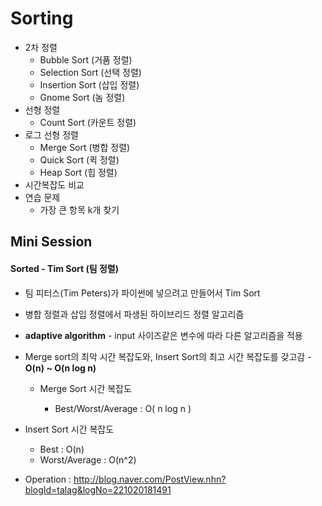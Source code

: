 # Sorting
- 2차 정렬
  - Bubble Sort (거품 정렬)
  - Selection Sort (선택 정렬)
  - Insertion Sort (삽입 정렬)
  - Gnome Sort (놈 정렬)
- 선형 정렬
  - Count Sort (카운트 정렬)
- 로그 선형 정렬
  - Merge Sort (병합 정렬)
  - Quick Sort (퀵 정렬)
  - Heap Sort (힙 정렬)
- 시간복잡도 비교
- 연습 문제
  - 가장 큰 항목 k개 찾기



## Mini Session

#### Sorted - Tim Sort (팀 정렬)

- 팀 피터스(Tim Peters)가 파이썬에 넣으려고 만들어서 Tim Sort
- 병합 정렬과 삽입 정렬에서 파생된 하이브리드 정렬 알고리즘
- **adaptive algorithm** - input 사이즈같은 변수에 따라 다른 알고리즘을 적용
- Merge sort의 최악 시간 복잡도와, Insert Sort의 최고 시간 복잡도를 갖고감 - **O(n) ~ O(n log n)**

  - Merge Sort 시간 복잡도

    - Best/Worst/Average  : O( n log n ) 
- Insert Sort  시간 복잡도
    - Best : O(n) 
  - Worst/Average : O(n^2)
  

- Operation : http://blog.naver.com/PostView.nhn?blogId=talag&logNo=221020181491

